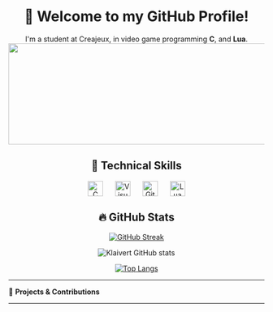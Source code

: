 
<div align="center">
  <h1>👋 Welcome to my GitHub Profile!</h1>
  <p>I'm a student at Creajeux, in video game programming <strong>C</strong>, and <strong>Lua</strong>. 
  <img src="https://render.gitanimals.org/lines/Lexo20" width="600" height="200"/>
</div>

<div align="center">
  <h2>🔧 Technical Skills</h2>
  <img align="center" alt="C" width="30px" style="margin: 0 10px;" src="https://cdn.jsdelivr.net/gh/devicons/devicon/icons/c/c-plain.svg"/>
  <img align="center" alt="VisualStudio" width="30px" style="margin: 0 10px;" src="https://cdn.jsdelivr.net/gh/devicons/devicon/icons/visualstudio/visualstudio-plain.svg" />
  <img align="center" alt="GitHub" width="30px" style="margin: 0 10px;" src="https://cdn.jsdelivr.net/gh/devicons/devicon/icons/github/github-original.svg" />
  <img align="center" alt="Lua" width="30px" style="margin: 0 10px;" src="https://cdn.jsdelivr.net/gh/devicons/devicon/icons/lua/lua-plain.svg" />
</div>

<div align="center">
  <h2>🔥 GitHub Stats</h2>
  
  [![GitHub Streak](https://github-readme-streak-stats-blush-six.vercel.app?user=Lexo20&theme=highcontrast&hide_border=true&date_format=j%20M%5B%20Y%5D&mode=weekly)](https://git.io/streak-stats)

  ![Klaivert GitHub stats](https://github-readme-stats.vercel.app/api?username=Lexo20&show_icons=true&theme=highcontrast&hide_border=true&card_width=460)

  [![Top Langs](https://github-readme-stats.vercel.app/api/top-langs/?username=Lexo20&theme=highcontrast&hide_border=true)](https://github.com/anuraghazra/github-readme-stats)
</div>

---

🚀 **Projects & Contributions**

---

